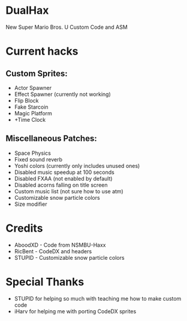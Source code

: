 # DualHax
New Super Mario Bros. U Custom Code and ASM

# Current hacks
## Custom Sprites:
* Actor Spawner
* Effect Spawner (currently not working)
* Flip Block
* Fake Starcoin
* Magic Platform
* +Time Clock
## Miscellaneous Patches:
* Space Physics
* Fixed sound reverb
* Yoshi colors (currently only includes unused ones)
* Disabled music speedup at 100 seconds
* Disabled FXAA (not enabled by default)
* Disabled acorns falling on title screen
* Custom music list (not sure how to use atm)
* Customizable snow particle colors
* Size modifier

# Credits
* AboodXD - Code from NSMBU-Haxx
* RicBent - CodeDX and headers
* STUPID - Customizable snow particle colors

# Special Thanks
* STUPID for helping so much with teaching me how to make custom code
* iHarv for helping me with porting CodeDX sprites
